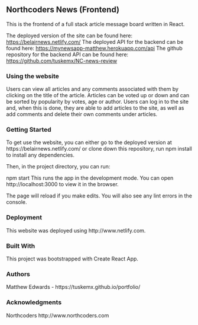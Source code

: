 <h2>Northcoders News (Frontend)</h2>

This is the frontend of a full stack article message board written in React.

The deployed version of the site can be found here: https://belairnews.netlify.com/
The deployed API for the backend can be found here: https://mynewsapp-matthew.herokuapp.com/api
The github repository for the backend API can be found here: https://github.com/tuskemx/NC-news-review

<h3>Using the website</h3>
Users can view all articles and any comments associated with them by clicking on the title of the article.
Articles can be voted up or down and can be sorted by popularity by votes, age or author.
Users can log in to the site and, when this is done, they are able to add articles to the site, as well as add comments and delete their own comments under articles.
<h3>Getting Started</h3>
To get use the website, you can either go to the deployed version at https://belairnews.netlify.com/ or clone down this repository, run npm install to install any dependencies.

Then, in the project directory, you can run:

npm start
This runs the app in the development mode.
You can open http://localhost:3000 to view it in the browser.

The page will reload if you make edits.
You will also see any lint errors in the console.

<h3>Deployment</h3>
This website was deployed using http://www.netlify.com.

<h3>Built With</h3>
This project was bootstrapped with Create React App.

<h3>Authors</h3>
Matthew Edwards - https://tuskemx.github.io/portfolio/


<h3>Acknowledgments</h3>
Northcoders http://www.northcoders.com

